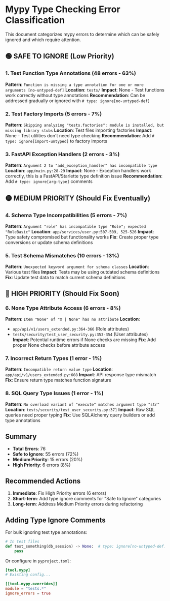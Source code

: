 # Mypy Type Checking Error Classification

This document categorizes mypy errors to determine which can be safely ignored and which require attention.

## 🟢 SAFE TO IGNORE (Low Priority)

### 1. Test Function Type Annotations (48 errors - 63%)
**Pattern**: `Function is missing a type annotation for one or more arguments [no-untyped-def]`
**Location**: `tests/`
**Impact**: None - Test functions work correctly without type annotations
**Recommendation**: Can be addressed gradually or ignored with `# type: ignore[no-untyped-def]`

### 2. Test Factory Imports (5 errors - 7%)
**Pattern**: `Skipping analyzing "tests.factories": module is installed, but missing library stubs`
**Location**: Test files importing factories
**Impact**: None - Test utilities don't need type checking
**Recommendation**: Add `# type: ignore[import-untyped]` to factory imports

### 3. FastAPI Exception Handlers (2 errors - 3%)
**Pattern**: `Argument 2 to "add_exception_handler" has incompatible type`
**Location**: `app/main.py:28-29`
**Impact**: None - Exception handlers work correctly, this is a FastAPI/Starlette type definition issue
**Recommendation**: Add `# type: ignore[arg-type]` comments

## 🟡 MEDIUM PRIORITY (Should Fix Eventually)

### 4. Schema Type Incompatibilities (5 errors - 7%)
**Pattern**: `Argument "role" has incompatible type "Role"; expected "RoleBasic"`
**Location**: `app/services/user.py:507-509, 525-526`
**Impact**: Type safety compromised but functionality works
**Fix**: Create proper type conversions or update schema definitions

### 5. Test Schema Mismatches (10 errors - 13%)
**Pattern**: `Unexpected keyword argument for schema classes`
**Location**: Various test files
**Impact**: Tests may be using outdated schema definitions
**Fix**: Update test data to match current schema definitions

## 🔴 HIGH PRIORITY (Should Fix Soon)

### 6. None Type Attribute Access (6 errors - 8%)
**Pattern**: `Item "None" of "X | None" has no attribute`
**Location**: 
- `app/api/v1/users_extended.py:364-366` (Role attributes)
- `tests/security/test_user_security.py:353-354` (User attributes)
**Impact**: Potential runtime errors if None checks are missing
**Fix**: Add proper None checks before attribute access

### 7. Incorrect Return Types (1 error - 1%)
**Pattern**: `Incompatible return value type`
**Location**: `app/api/v1/users_extended.py:608`
**Impact**: API response type mismatch
**Fix**: Ensure return type matches function signature

### 8. SQL Query Type Issues (1 error - 1%)
**Pattern**: `No overload variant of "execute" matches argument type "str"`
**Location**: `tests/security/test_user_security.py:371`
**Impact**: Raw SQL queries need proper typing
**Fix**: Use SQLAlchemy query builders or add type annotations

## Summary

- **Total Errors**: 76
- **Safe to Ignore**: 55 errors (72%)
- **Medium Priority**: 15 errors (20%)
- **High Priority**: 6 errors (8%)

## Recommended Actions

1. **Immediate**: Fix High Priority errors (6 errors)
2. **Short-term**: Add type ignore comments for "Safe to Ignore" categories
3. **Long-term**: Address Medium Priority errors during refactoring

## Adding Type Ignore Comments

For bulk ignoring test type annotations:
```python
# In test files
def test_something(db_session) -> None:  # type: ignore[no-untyped-def]
    pass
```

Or configure in `pyproject.toml`:
```toml
[tool.mypy]
# Existing config...

[[tool.mypy.overrides]]
module = "tests.*"
ignore_errors = true
```